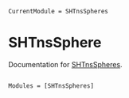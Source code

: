 ```@meta
CurrentModule = SHTnsSpheres
```

# SHTnsSphere

Documentation for [SHTnsSpheres](https://github.com/ClimFlows/SHTnsSpheres.jl).

```@index
```

```@autodocs
Modules = [SHTnsSpheres]
```
